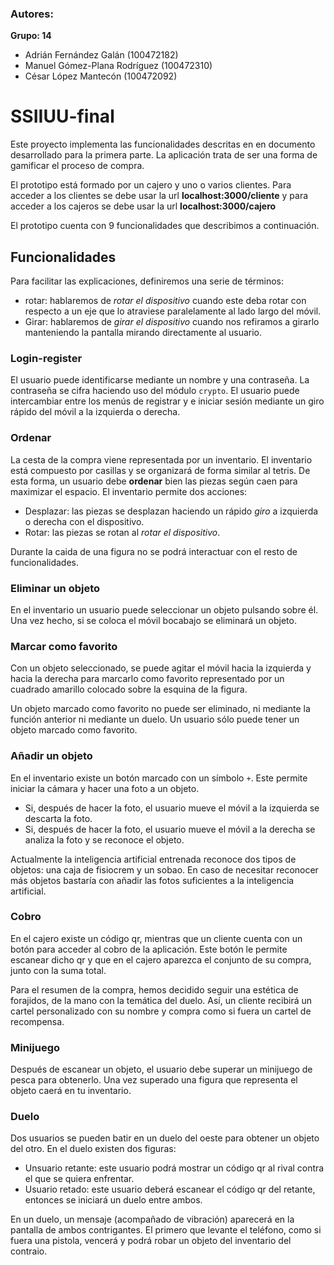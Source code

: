 ### Autores:

**Grupo: 14**

-   Adrián Fernández Galán (100472182)
-   Manuel Gómez-Plana Rodríguez (100472310)
-   César López Mantecón (100472092)

# SSIIUU-final

Este proyecto implementa las funcionalidades descritas en en documento desarrollado para la primera parte. La aplicación trata de ser una forma de gamificar el proceso de compra.

El prototipo está formado por un cajero y uno o varios clientes. Para acceder a los clientes se debe usar la url **localhost:3000/cliente** y para acceder a los cajeros se debe usar la url **localhost:3000/cajero**

El prototipo cuenta con 9 funcionalidades que describimos a continuación.

## Funcionalidades

Para facilitar las explicaciones, definiremos una serie de términos:

-   rotar: hablaremos de _rotar el dispositivo_ cuando este deba rotar con respecto a un eje que lo atraviese paralelamente al lado largo del móvil.
-   Girar: hablaremos de _girar el dispositivo_ cuando nos refiramos a girarlo manteniendo la pantalla mirando directamente al usuario.

### Login-register

El usuario puede identificarse mediante un nombre y una contraseña. La contraseña se cifra haciendo uso del módulo `crypto`. El usuario puede intercambiar entre los menús de registrar y e iniciar sesión mediante un giro rápido del móvil a la izquierda o derecha.

### Ordenar

La cesta de la compra viene representada por un inventario. El inventario está compuesto por casillas y se organizará de forma similar al tetris. De esta forma, un usuario debe **ordenar** bien las piezas según caen para maximizar el espacio. El inventario permite dos acciones:

-   Desplazar: las piezas se desplazan haciendo un rápido _giro_ a izquierda o derecha con el dispositivo.
-   Rotar: las piezas se rotan al _rotar el dispositivo_.

Durante la caida de una figura no se podrá interactuar con el resto de funcionalidades.

### Eliminar un objeto

En el inventario un usuario puede seleccionar un objeto pulsando sobre él. Una vez hecho, si se coloca el móvil bocabajo se eliminará un objeto.

### Marcar como favorito

Con un objeto seleccionado, se puede agitar el móvil hacia la izquierda y hacia la derecha para marcarlo como favorito representado por un cuadrado amarillo colocado sobre la esquina de la figura.

Un objeto marcado como favorito no puede ser eliminado, ni mediante la función anterior ni mediante un duelo. Un usuario sólo puede tener un objeto marcado como favorito.

### Añadir un objeto

En el inventario existe un botón marcado con un símbolo `+`. Este permite iniciar la cámara y hacer una foto a un objeto.

-   Si, después de hacer la foto, el usuario mueve el móvil a la izquierda se descarta la foto.
-   Si, después de hacer la foto, el usuario mueve el móvil a la derecha se analiza la foto y se reconoce el objeto.

Actualmente la inteligencia artificial entrenada reconoce dos tipos de objetos: una caja de fisiocrem y un sobao. En caso de necesitar reconocer más objetos bastaría con añadir las fotos suficientes a la inteligencia artificial.

### Cobro

En el cajero existe un código qr, mientras que un cliente cuenta con un botón para acceder al cobro de la aplicación. Este botón le permite escanear dicho qr y que en el cajero aparezca el conjunto de su compra, junto con la suma total.

Para el resumen de la compra, hemos decidido seguir una estética de forajidos, de la mano con la temática del duelo. Así, un cliente recibirá un cartel personalizado con su nombre y compra como si fuera un cartel de recompensa.

### Minijuego

Después de escanear un objeto, el usuario debe superar un minijuego de pesca para obtenerlo. Una vez superado una figura que representa el objeto caerá en tu inventario.

### Duelo

Dos usuarios se pueden batir en un duelo del oeste para obtener un objeto del otro. En el duelo existen dos figuras:

-   Unsuario retante: este usuario podrá mostrar un código qr al rival contra el que se quiera enfrentar.
-   Usuario retado: este usuario deberá escanear el código qr del retante, entonces se iniciará un duelo entre ambos.

En un duelo, un mensaje (acompañado de vibración) aparecerá en la pantalla de ambos contrigantes. El primero que levante el teléfono, como si fuera una pistola, vencerá y podrá robar un objeto del inventario del contraio.
